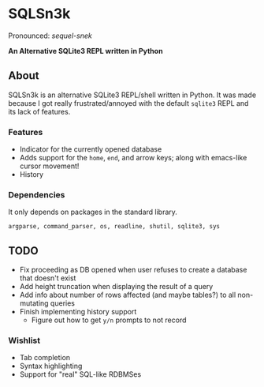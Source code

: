 # SQLSn3k
Pronounced: *sequel-snek*

**An Alternative SQLite3 REPL written in Python**

## About
SQLSn3k is an alternative SQLite3 REPL/shell written in Python. It was made because I got really frustrated/annoyed with the default `sqlite3` REPL and its lack of features. 

### Features
* Indicator for the currently opened database
* Adds support for the `home`, `end`, and arrow keys; along with emacs-like cursor movement!
* History

### Dependencies
It only depends on packages in the standard library.

`argparse, command_parser, os, readline, shutil, sqlite3, sys`

## TODO
* Fix proceeding as DB opened when user refuses to create a database that doesn't exist
* Add height truncation when displaying the result of a query
* Add info about number of rows affected (and maybe tables?) to all non-mutating queries
* Finish implementing history support
  - Figure out how to get `y/n` prompts to not record

### Wishlist
* Tab completion
* Syntax highlighting
* Support for "real" SQL-like RDBMSes
